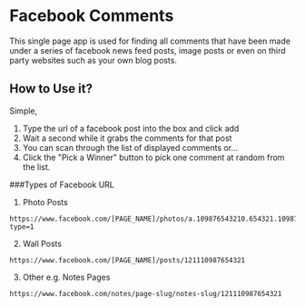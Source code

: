 Facebook Comments
==================

This single page app is used for finding all comments that have been made under a series of facebook news feed posts, image posts or even on third party websites such as your own blog posts.

How to Use it?
--------------

Simple,

1. Type the url of a facebook post into the box and click add
2. Wait a second while it grabs the comments for that post
3. You can scan through the list of displayed comments or...
4. Click the "Pick a Winner" button to pick one comment at random from the list.

###Types of Facebook URL

1. Photo Posts
```
https://www.facebook.com/[PAGE_NAME]/photos/a.109876543210.654321.109876543210/1234567891011121314/?type=1
```

2. Wall Posts
```
https://www.facebook.com/[PAGE_NAME]/posts/121110987654321
```
3. Other e.g. Notes Pages
```
https://www.facebook.com/notes/page-slug/notes-slug/121110987654321
```